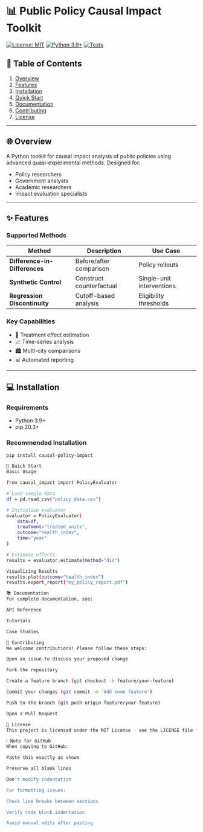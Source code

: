# 📊 Public Policy Causal Impact Toolkit

[![License: MIT](https://img.shields.io/badge/License-MIT-yellow.svg)](https://opensource.org/licenses/MIT)
[![Python 3.9+](https://img.shields.io/badge/python-3.9+-blue.svg)](https://www.python.org/downloads/)
[![Tests](https://github.com/yourusername/public-policy-causal-impact/actions/workflows/tests.yml/badge.svg)](https://github.com/yourusername/public-policy-causal-impact/actions)

## 📑 Table of Contents
1. [Overview](#-overview)
2. [Features](#-features)
3. [Installation](#-installation)
4. [Quick Start](#-quick-start)
5. [Documentation](#-documentation)
6. [Contributing](#-contributing)
7. [License](#-license)

---

## 🌐 Overview

A Python toolkit for causal impact analysis of public policies using advanced quasi-experimental methods. Designed for:

- Policy researchers
- Government analysts
- Academic researchers
- Impact evaluation specialists

---

## ✨ Features

### Supported Methods
| Method | Description | Use Case |
|--------|-------------|----------|
| **Difference-in-Differences** | Before/after comparison | Policy rollouts |
| **Synthetic Control** | Construct counterfactual | Single-unit interventions |
| **Regression Discontinuity** | Cutoff-based analysis | Eligibility thresholds |

### Key Capabilities
- 🎯 Treatment effect estimation
- 📈 Time-series analysis
- 🏙️ Multi-city comparisons
- 📊 Automated reporting

---

## 💻 Installation

### Requirements
- Python 3.9+
- pip 20.3+

### Recommended Installation
```bash
pip install causal-policy-impact

🚀 Quick Start
Basic Usage

from causal_impact import PolicyEvaluator

# Load sample data
df = pd.read_csv("policy_data.csv")

# Initialize evaluator
evaluator = PolicyEvaluator(
    data=df,
    treatment="treated_units",
    outcome="health_index",
    time="year"
)

# Estimate effects
results = evaluator.estimate(method="did")

Visualizing Results
results.plot(outcome="health_index")
results.export_report("my_policy_report.pdf")

📚 Documentation
For complete documentation, see:

API Reference

Tutorials

Case Studies

🤝 Contributing
We welcome contributions! Please follow these steps:

Open an issue to discuss your proposed change

Fork the repository

Create a feature branch (git checkout -b feature/your-feature)

Commit your changes (git commit -m 'Add some feature')

Push to the branch (git push origin feature/your-feature)

Open a Pull Request

📜 License
This project is licensed under the MIT License - see the LICENSE file for details.

ℹ️ Note for GitHub
When copying to GitHub:

Paste this exactly as shown

Preserve all blank lines

Don't modify indentation

For formatting issues:

Check line breaks between sections

Verify code block indentation

Avoid manual edits after pasting

